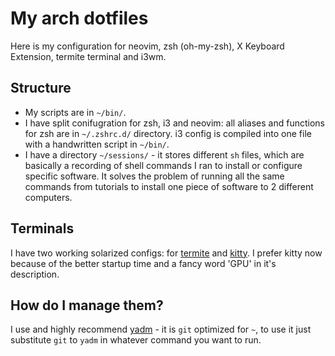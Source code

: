 # My arch dotfiles
Here is my configuration for neovim, zsh (oh-my-zsh), X Keyboard Extension, termite terminal and i3wm.
## Structure
* My scripts are in `~/bin/`.
* I have split conifugration for zsh, i3 and neovim: all aliases and functions for zsh are in `~/.zshrc.d/` directory. i3 config is compiled into one file with a handwritten script in `~/bin/`.
* I have a directory `~/sessions/` - it stores different `sh` files, which are basically a recording of shell commands I ran to install or configure specific software. It solves the problem of running all the same commands from tutorials to install one piece of software to 2 different computers.
## Terminals
I have two working solarized configs: for [termite](https://github.com/thestinger/termite) and [kitty](https://github.com/kovidgoyal/kitty/releases). I prefer kitty now because of the better startup time and a fancy word 'GPU' in it's description.
## How do I manage them?
I use and highly recommend [yadm](https://thelocehiliosan.github.io/yadm/) - it is `git` optimized for `~`, to use it just substitute `git` to `yadm` in whatever command you want to run.
